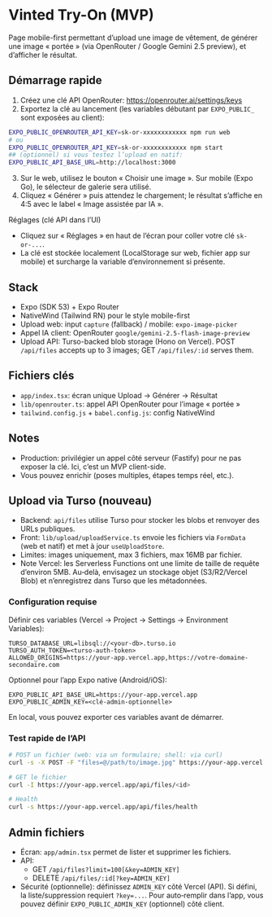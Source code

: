 # Vinted Try-On (MVP)

Page mobile-first permettant d’upload une image de vêtement, de générer une image « portée » (via OpenRouter / Google Gemini 2.5 preview), et d’afficher le résultat.

## Démarrage rapide

1. Créez une clé API OpenRouter: https://openrouter.ai/settings/keys
2. Exportez la clé au lancement (les variables débutant par `EXPO_PUBLIC_` sont exposées au client):

```sh
EXPO_PUBLIC_OPENROUTER_API_KEY=sk-or-xxxxxxxxxxxx npm run web
# ou
EXPO_PUBLIC_OPENROUTER_API_KEY=sk-or-xxxxxxxxxxxx npm start
## (optionnel) si vous testez l’upload en natif:
EXPO_PUBLIC_API_BASE_URL=http://localhost:3000
```

3. Sur le web, utilisez le bouton « Choisir une image ». Sur mobile (Expo Go), le sélecteur de galerie sera utilisé.
4. Cliquez « Générer » puis attendez le chargement; le résultat s’affiche en 4:5 avec le label « Image assistée par IA ».

Réglages (clé API dans l’UI)
- Cliquez sur « Réglages » en haut de l’écran pour coller votre clé `sk-or-...`.
- La clé est stockée localement (LocalStorage sur web, fichier app sur mobile) et surcharge la variable d’environnement si présente.

## Stack

- Expo (SDK 53) + Expo Router
- NativeWind (Tailwind RN) pour le style mobile-first
- Upload web: input `capture` (fallback) / mobile: `expo-image-picker`
- Appel IA client: OpenRouter `google/gemini-2.5-flash-image-preview`
- Upload API: Turso-backed blob storage (Hono on Vercel). POST `/api/files` accepts up to 3 images; GET `/api/files/:id` serves them.

## Fichiers clés

- `app/index.tsx`: écran unique Upload → Générer → Résultat
- `lib/openrouter.ts`: appel API OpenRouter pour l’image « portée »
- `tailwind.config.js` + `babel.config.js`: config NativeWind

## Notes

- Production: privilégier un appel côté serveur (Fastify) pour ne pas exposer la clé. Ici, c’est un MVP client-side.
- Vous pouvez enrichir (poses multiples, étapes temps réel, etc.).

## Upload via Turso (nouveau)

- Backend: `api/files` utilise Turso pour stocker les blobs et renvoyer des URLs publiques.
- Front: `lib/upload/uploadService.ts` envoie les fichiers via `FormData` (web et natif) et met à jour `useUploadStore`.
- Limites: images uniquement, max 3 fichiers, max 16MB par fichier.
 - Note Vercel: les Serverless Functions ont une limite de taille de requête d’environ 5MB. Au‑delà, envisagez un stockage objet (S3/R2/Vercel Blob) et n’enregistrez dans Turso que les métadonnées.

### Configuration requise

Définir ces variables (Vercel → Project → Settings → Environment Variables):

```
TURSO_DATABASE_URL=libsql://<your-db>.turso.io
TURSO_AUTH_TOKEN=<turso-auth-token>
ALLOWED_ORIGINS=https://your-app.vercel.app,https://votre-domaine-secondaire.com
```

Optionnel pour l’app Expo native (Android/iOS):

```
EXPO_PUBLIC_API_BASE_URL=https://your-app.vercel.app
EXPO_PUBLIC_ADMIN_KEY=<clé-admin-optionnelle>
```

En local, vous pouvez exporter ces variables avant de démarrer.

### Test rapide de l’API

```sh
# POST un fichier (web: via un formulaire; shell: via curl)
curl -s -X POST -F "files=@/path/to/image.jpg" https://your-app.vercel.app/api/files | jq

# GET le fichier
curl -I https://your-app.vercel.app/api/files/<id>

# Health
curl -s https://your-app.vercel.app/api/files/health
```

## Admin fichiers

- Écran: `app/admin.tsx` permet de lister et supprimer les fichiers.
- API:
  - GET `/api/files?limit=100[&key=ADMIN_KEY]`
  - DELETE `/api/files/:id[?key=ADMIN_KEY]`
- Sécurité (optionnelle): définissez `ADMIN_KEY` côté Vercel (API). Si défini, la liste/suppression requiert `?key=...`. Pour auto‑remplir dans l’app, vous pouvez définir `EXPO_PUBLIC_ADMIN_KEY` (optionnel) côté client.
